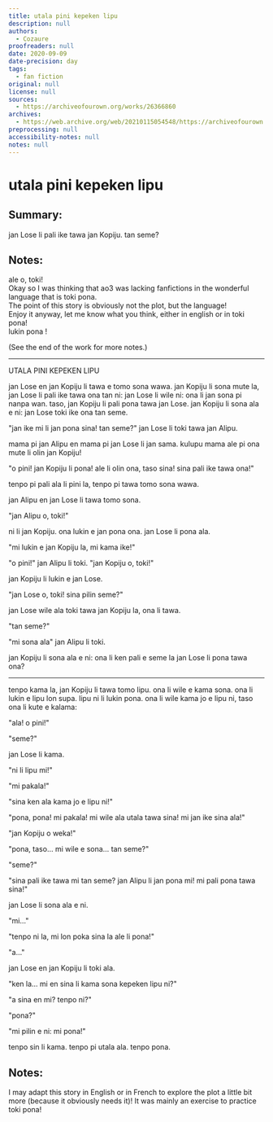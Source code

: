 ```yaml
---
title: utala pini kepeken lipu
description: null
authors:
  - Cozaure
proofreaders: null
date: 2020-09-09
date-precision: day
tags:
  - fan fiction
original: null
license: null
sources:
  - https://archiveofourown.org/works/26366860
archives:
  - https://web.archive.org/web/20210115054548/https://archiveofourown.org/works/26366860
preprocessing: null
accessibility-notes: null
notes: null
---
```


# utala pini kepeken lipu

## Summary:

jan Lose li pali ike tawa jan Kopiju. tan seme?

## Notes:

ale o, toki!  \
Okay so I was thinking that ao3 was lacking fanfictions in the wonderful language that is toki pona.  \
The point of this story is obviously not the plot, but the language!  \
Enjoy it anyway, let me know what you think, either in english or in toki pona!  \
lukin pona !

(See the end of the work for more notes.)

---

UTALA PINI KEPEKEN LIPU
 
jan Lose en jan Kopiju li tawa e tomo sona wawa. jan Kopiju li sona mute la, jan Lose li pali ike tawa ona tan ni: jan Lose li wile ni: ona li jan sona pi nanpa wan. taso, jan Kopiju li pali pona tawa jan Lose. jan Kopiju li sona ala e ni: jan Lose toki ike ona tan seme.
 
"jan ike mi li jan pona sina! tan seme?" jan Lose li toki tawa jan Alipu.

mama pi jan Alipu en mama pi jan Lose li jan sama. kulupu mama ale pi ona mute li olin jan Kopiju!
 
"o pini! jan Kopiju li pona! ale li olin ona, taso sina! sina pali ike tawa ona!"
 
tenpo pi pali ala li pini la, tenpo pi tawa tomo sona wawa.
 
jan Alipu en jan Lose li tawa tomo sona.
 
"jan Alipu o, toki!"
 
ni li jan Kopiju. ona lukin e jan pona ona. jan Lose li pona ala.
 
"mi lukin e jan Kopiju la, mi kama ike!"
 
"o pini!" jan Alipu li toki. "jan Kopiju o, toki!"
 
jan Kopiju li lukin e jan Lose.
 
"jan Lose o, toki! sina pilin seme?"
 
jan Lose wile ala toki tawa jan Kopiju la, ona li tawa.
 
"tan seme?"
 
"mi sona ala" jan Alipu li toki.
 
jan Kopiju li sona ala e ni: ona li ken pali e seme la jan Lose li pona tawa ona?
 
---
 
tenpo kama la, jan Kopiju li tawa tomo lipu. ona li wile e kama sona. ona li lukin e lipu lon supa. lipu ni li lukin pona. ona li wile kama jo e lipu ni, taso ona li kute e kalama:
 
"ala! o pini!"
 
"seme?"
 
jan Lose li kama.
 
"ni li lipu mi!"
 
"mi pakala!"
 
"sina ken ala kama jo e lipu ni!"
 
"pona, pona! mi pakala! mi wile ala utala tawa sina! mi jan ike sina ala!"
 
"jan Kopiju o weka!"
 
"pona, taso… mi wile e sona… tan seme?"
 
"seme?"
 
"sina pali ike tawa mi tan seme? jan Alipu li jan pona mi! mi pali pona tawa sina!"
 
jan Lose li sona ala e ni.
 
"mi…"
 
"tenpo ni la, mi lon poka sina la ale li pona!"
 
"a…"
 
jan Lose en jan Kopiju li toki ala.
 
"ken la… mi en sina li kama sona kepeken lipu ni?"
 
"a sina en mi? tenpo ni?"
 
"pona?"
 
"mi pilin e ni: mi pona!"
 
tenpo sin li kama. tenpo pi utala ala. tenpo pona.

## Notes:

I may adapt this story in English or in French to explore the plot a little bit more (because it obviously needs it)! It was mainly an exercise to practice toki pona!

